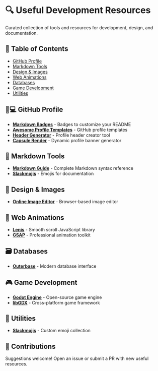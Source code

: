 # 🔍 Useful Development Resources

Curated collection of tools and resources for development, design, and documentation.

## 📑 Table of Contents
- [GitHub Profile](#-github-profile)
- [Markdown Tools](#-markdown-tools)
- [Design & Images](#-design--images)
- [Web Animations](#-web-animations)
- [Databases](#-databases)
- [Game Development](#-game-development)
- [Utilities](#-utilities)

## 👨💻 GitHub Profile
- [**Markdown Badges**](https://github.com/Ileriayo/markdown-badges) - Badges to customize your README
- [**Awesome Profile Templates**](https://github.com/durgeshsamariya/awesome-github-profile-readme-templates) - GitHub profile templates
- [**Header Generator**](https://leviarista.github.io/github-profile-header-generator/) - Profile header creator tool
- [**Capsule Render**](https://capsule-render.vercel.app) - Dynamic profile banner generator

## 📝 Markdown Tools
- [**Markdown Guide**](https://www.markdownguide.org) - Complete Markdown syntax reference
- [**Slackmojis**](https://slackmojis.com) - Emojis for documentation

## 🎨 Design & Images
- [**Online Image Editor**](https://www.online-image-editor.com) - Browser-based image editor

## 🚀 Web Animations
- [**Lenis**](https://lenis.darkroom.engineering) - Smooth scroll JavaScript library
- [**GSAP**](https://gsap.com) - Professional animation toolkit

## 🗃️ Databases
- [**Outerbase**](https://www.outerbase.com) - Modern database interface

## 🎮 Game Development
- [**Godot Engine**](https://docs.godotengine.org/en/stable/) - Open-source game engine
- [**libGDX**](https://libgdx.com) - Cross-platform game framework

## 🧰 Utilities
- [**Slackmojis**](https://slackmojis.com) - Custom emoji collection

## 🤝 Contributions
Suggestions welcome! Open an issue or submit a PR with new useful resources.
